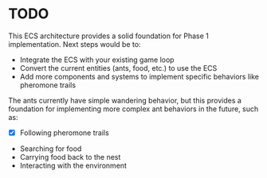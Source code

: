 # TODO

This ECS architecture provides a solid foundation for Phase 1 implementation. Next steps would be to:
- Integrate the ECS with your existing game loop
- Convert the current entities (ants, food, etc.) to use the ECS
- Add more components and systems to implement specific behaviors like pheromone trails

The ants currently have simple wandering behavior, but this provides a foundation for implementing more complex ant behaviors in the future, such as:
- [x] Following pheromone trails
- Searching for food
- Carrying food back to the nest
- Interacting with the environment